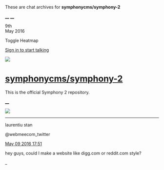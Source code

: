 These are chat archives for **symphonycms/symphony-2**

[__](/symphonycms/symphony-2/archives/2016/05/10)
[__](/symphonycms/symphony-2/archives/2016/05/08)

9th  
May 2016

Toggle Heatmap

[Sign in to start talking](/login?action=login&button=archive-login)

![](https://avatars-02.gitter.im/group/iv/3/57542c45c43b8c601977197e?s=48)

#  [symphonycms/symphony-2](/symphonycms/symphony-2)

This is the official Symphony 2 repository.

[ __ ](/orgs/symphonycms/rooms "More symphonycms rooms" )

![](https://pbs.twimg.com/profile_images/713751512166608897/xq2b1Hpa_bigger.jpg)

__ __

laurentiu stan

@webmeecom_twitter

[May 09 2016
17:51](https://gitter.im/symphonycms/symphony-2?at=5730ce0ff9a53a60793d1bc7 ""
)

hey guys, could I make a website like digg.com or reddit.com style?

_

